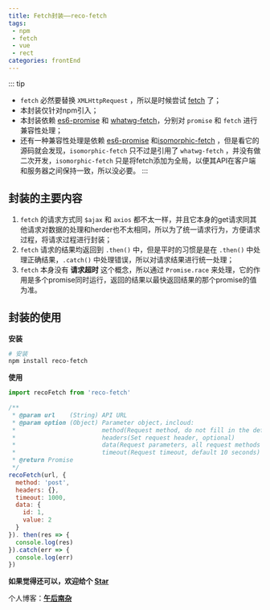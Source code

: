 ```yaml
---
title: Fetch封装——reco-fetch
tags:
 - npm
 - fetch
 - vue
 - rect
categories: frontEnd
---
```


::: tip
- `fetch` 必然要替换 `XMLHttpRequest` ，所以是时候尝试 [fetch](https://developer.mozilla.org/en-US/docs/Web/API/Fetch_API) 了；
- 本封装仅针对npm引入；
- 本封装依赖 [es6-promise](https://github.com/github/fetch) 和 [whatwg-fetch](https://github.com/stefanpenner/es6-promise)，分别对 `promise` 和 `fetch` 进行兼容性处理；
- 还有一种兼容性处理是依赖 [es6-promise](https://github.com/github/fetch) 和[isomorphic-fetch](https://github.com/matthew-andrews/isomorphic-fetch) ，但是看它的源码就会发现，`isomorphic-fetch` 只不过是引用了 `whatwg-fetch` ，并没有做二次开发，`isomorphic-fetch` 只是将fetch添加为全局，以便其API在客户端和服务器之间保持一致，所以没必要。
:::

<!-- more -->

## 封装的主要内容

1. `fetch` 的请求方式同 `$ajax` 和 `axios` 都不太一样，并且它本身的get请求同其他请求对数据的处理和herder也不太相同，所以为了统一请求行为，方便请求过程，将请求过程进行封装；
2. `fetch` 请求的结果均返回到 `.then()` 中，但是平时的习惯是是在 `.then()` 中处理正确结果，`.catch()` 中处理错误，所以对请求结果进行统一处理；
3. `fetch` 本身没有 **请求超时** 这个概念，所以通过 `Promise.race` 来处理，它的作用是多个promise同时运行，返回的结果以最快返回结果的那个promise的值为准。

## 封装的使用

**安装**

```bash
# 安装
npm install reco-fetch
```

**使用**

```javascript
import recoFetch from 'reco-fetch'
 
/**
 * @param url    (String) API URL
 * @param option (Object) Parameter object，incloud:
 *                        method(Request method, do not fill in the default 'get')
 *                        headers(Set request header, optional)
 *                        data(Request parameters, all request methods apply)
 *                        timeout(Request timeout, default 10 seconds)
 * @return Promise
 */
recoFetch(url, {
  method: 'post',
  headers: {},
  timeout: 1000,
  data: {
    id: 1,
    value: 2
  }
}). then(res => {
  console.log(res)
}).catch(err => {
  console.log(err)
})
```

**如果觉得还可以，欢迎给个 [Star](https://github.com/recoluan/reco-fetch)**

个人博客：[**午后南杂**](http://blog.recoluan.com) 